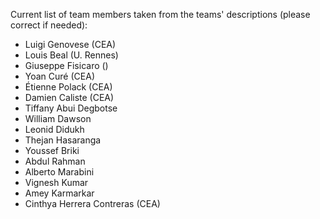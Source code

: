 Current list of team members taken from the teams' descriptions (please correct if needed): 

- Luigi Genovese (CEA) 
- Louis Beal (U. Rennes) 
- Giuseppe Fisicaro ()
- Yoan Curé (CEA) 
- Étienne Polack (CEA)
- Damien Caliste (CEA) 
- Tiffany Abui Degbotse
- William Dawson
- Leonid Didukh
- Thejan Hasaranga
- Youssef Briki
- Abdul Rahman
- Alberto Marabini
- Vignesh Kumar
- Amey Karmarkar 
- Cinthya Herrera Contreras (CEA)
